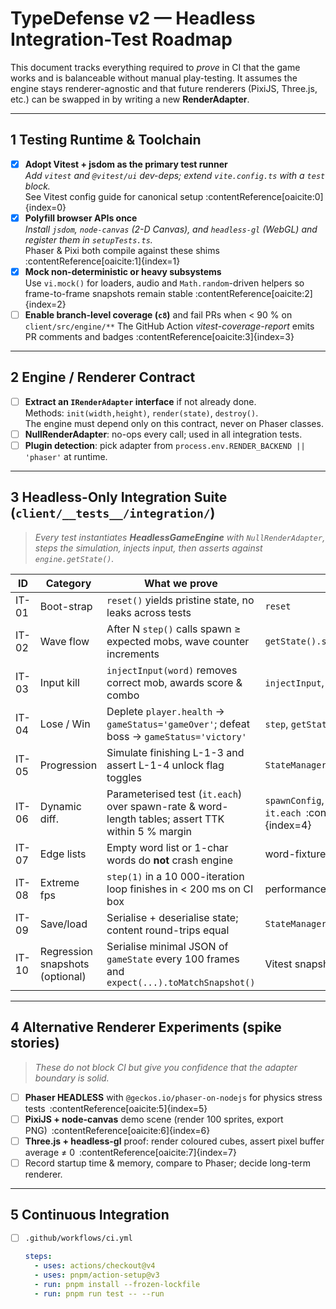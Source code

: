 # TypeDefense v2 — Headless Integration-Test Roadmap

This document tracks everything required to *prove* in CI that the game works and is balanceable without manual play-testing.  It assumes the engine stays renderer-agnostic and that future renderers (PixiJS, Three.js, etc.) can be swapped in by writing a new **RenderAdapter**.

---

## 1  Testing Runtime & Toolchain

- [x] **Adopt Vitest + jsdom as the primary test runner**  
      *Add `vitest` and `@vitest/ui` dev-deps; extend `vite.config.ts` with a `test` block.*  
      See Vitest config guide for canonical setup :contentReference[oaicite:0]{index=0}
- [x] **Polyfill browser APIs once**  
      *Install `jsdom`, `node-canvas` (2-D Canvas), and `headless-gl` (WebGL) and register them in `setupTests.ts`.*  
      Phaser & Pixi both compile against these shims :contentReference[oaicite:1]{index=1}
- [x] **Mock non-deterministic or heavy subsystems**  
      Use `vi.mock()` for loaders, audio and `Math.random`-driven helpers so frame-to-frame snapshots remain stable :contentReference[oaicite:2]{index=2}
- [ ] **Enable branch-level coverage (`c8`)** and fail PRs when < 90 % on `client/src/engine/**`
      The GitHub Action *vitest-coverage-report* emits PR comments and badges :contentReference[oaicite:3]{index=3}

---

## 2  Engine / Renderer Contract

- [ ] **Extract an `IRenderAdapter` interface** if not already done.  
      Methods: `init(width,height)`, `render(state)`, `destroy()`.  
      The engine must depend only on this contract, never on Phaser classes.  
- [ ] **NullRenderAdapter**: no-ops every call; used in all integration tests.  
- [ ] **Plugin detection**: pick adapter from `process.env.RENDER_BACKEND || 'phaser'` at runtime.  

---

## 3  Headless-Only Integration Suite (`client/__tests__/integration/`)  

> *Every test instantiates **HeadlessGameEngine** with `NullRenderAdapter`, steps the
simulation, injects input, then asserts against `engine.getState()`.*

| ID | Category | What we prove | Key APIs |
|----|----------|---------------|----------|
| IT-01 | Boot-strap | `reset()` yields pristine state, no leaks across tests | `reset` |
| IT-02 | Wave flow | After N `step()` calls spawn ≥ expected mobs, wave counter increments | `getState().spawners` |
| IT-03 | Input kill | `injectInput(word)` removes correct mob, awards score & combo | `injectInput`, `getState().player` |
| IT-04 | Lose / Win | Deplete `player.health` → `gameStatus='gameOver'`; defeat boss → `gameStatus='victory'` | `step`, `getState` |
| IT-05 | Progression | Simulate finishing L-1-3 and assert L-1-4 unlock flag toggles | `StateManager` |
| IT-06 | Dynamic diff. | Parameterised test (`it.each`) over spawn-rate & word-length tables; assert TTK within 5 % margin | `spawnConfig`, `it.each` :contentReference[oaicite:4]{index=4} |
| IT-07 | Edge lists | Empty word list or 1-char words do **not** crash engine | word-fixtures |
| IT-08 | Extreme fps | `step(1)` in a 10 000-iteration loop finishes in < 200 ms on CI box | performance |
| IT-09 | Save/load | Serialise + deserialise state; content round-trips equal | `StateManager.save/load` |
| IT-10 | Regression snapshots (optional) | Serialise minimal JSON of `gameState` every 100 frames and `expect(...).toMatchSnapshot()` | Vitest snapshots |

---

## 4  Alternative Renderer Experiments (spike stories)  

> *These do not block CI but give you confidence that the adapter boundary is solid.*

- [ ] **Phaser HEADLESS** with `@geckos.io/phaser-on-nodejs` for physics stress tests :contentReference[oaicite:5]{index=5}  
- [ ] **PixiJS + node-canvas** demo scene (render 100 sprites, export PNG) :contentReference[oaicite:6]{index=6}  
- [ ] **Three.js + headless-gl** proof: render coloured cubes, assert pixel buffer average ≠ 0 :contentReference[oaicite:7]{index=7}  
- [ ] Record startup time & memory, compare to Phaser; decide long-term renderer.

---

## 5  Continuous Integration  

- [ ] `.github/workflows/ci.yml`  

  ```yaml
  steps:
    - uses: actions/checkout@v4
    - uses: pnpm/action-setup@v3
    - run: pnpm install --frozen-lockfile
    - run: pnpm run test -- --run
